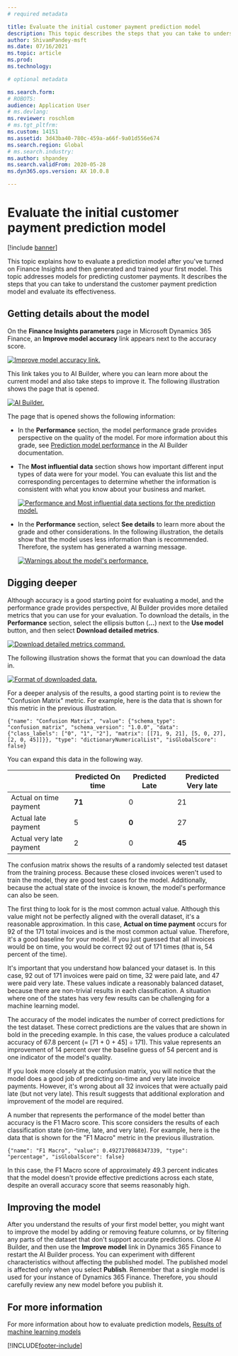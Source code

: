 ```yaml
---
# required metadata

title: Evaluate the initial customer payment prediction model
description: This topic describes the steps that you can take to understand the customer payment prediction model and evaluate its effectiveness. 
author: ShivamPandey-msft
ms.date: 07/16/2021
ms.topic: article
ms.prod: 
ms.technology: 

# optional metadata

ms.search.form: 
# ROBOTS: 
audience: Application User
# ms.devlang: 
ms.reviewer: roschlom
# ms.tgt_pltfrm: 
ms.custom: 14151
ms.assetid: 3d43ba40-780c-459a-a66f-9a01d556e674
ms.search.region: Global
# ms.search.industry: 
ms.author: shpandey
ms.search.validFrom: 2020-05-28
ms.dyn365.ops.version: AX 10.0.8

---
```


# Evaluate the initial customer payment prediction model

[!include [banner](../includes/banner.md)]

This topic explains how to evaluate a prediction model after you've turned on Finance Insights and then generated and trained your first model. This topic addresses models for predicting customer payments. It describes the steps that you can take to understand the customer payment prediction model and evaluate its effectiveness.

## Getting details about the model

On the **Finance Insights parameters** page in Microsoft Dynamics 365 Finance, an **Improve model accuracy** link appears next to the accuracy score.

[![Improve model accuracy link.](./media/prediction-model.png)](./media/prediction-model.png)

This link takes you to AI Builder, where you can learn more about the current model and also take steps to improve it. The following illustration shows the page that is opened.

[![AI Builder.](./media/what-to-predict.png)](./media/what-to-predict.png)

The page that is opened shows the following information:

- In the **Performance** section, the model performance grade provides perspective on the quality of the model. For more information about this grade, see [Prediction model performance](/ai-builder/prediction-performance) in the AI Builder documentation.
- The **Most influential data** section shows how important different input types of data were for your model. You can evaluate this list and the corresponding percentages to determine whether the information is consistent with what you know about your business and market.

    [![Performance and Most influential data sections for the prediction model.](./media/models.png)](./media/models.png)

- In the **Performance** section, select **See details** to learn more about the grade and other considerations. In the following illustration, the details show that the model uses less information than is recommended. Therefore, the system has generated a warning message.

    [![Warnings about the model's performance.](./media/details.png)](./media/details.png)

## Digging deeper

Although accuracy is a good starting point for evaluating a model, and the performance grade provides perspective, AI Builder provides more detailed metrics that you can use for your evaluation. To download the details, in the **Performance** section, select the ellipsis button (**...**) next to the **Use model** button, and then select **Download detailed metrics**.

[![Download detailed metrics command.](./media/performance.png)](./media/performance.png)

The following illustration shows the format that you can download the data in.

[![Format of downloaded data.](./media/data-format.png)](./media/data-format.png)

For a deeper analysis of the results, a good starting point is to review the "Confusion Matrix" metric. For example, here is the data that is shown for this metric in the previous illustration.

`{"name": "Confusion Matrix", "value": {"schema_type": "confusion_matrix", "schema_version": "1.0.0", "data": {"class_labels": ["0", "1", "2"], "matrix": [[71, 9, 21], [5, 0, 27], [2, 0, 45]]}}, "type": "dictionaryNumericalList", "isGlobalScore": false}`

You can expand this data in the following way.

| &nbsp;                   | Predicted On time | Predicted Late | Predicted Very late |
|--------------------------|-------------------|----------------|---------------------|
| Actual on time payment   | **71**            | 0              | 21                  |
| Actual late payment      | 5                 | **0**          | 27                  |
| Actual very late payment | 2                 | 0              | **45**              |

The confusion matrix shows the results of a randomly selected test dataset from the training process. Because these closed invoices weren't used to train the model, they are good test cases for the model. Additionally, because the actual state of the invoice is known, the model's performance can also be seen.

The first thing to look for is the most common actual value. Although this value might not be perfectly aligned with the overall dataset, it's a reasonable approximation. In this case, **Actual on time payment** occurs for 92 of the 171 total invoices and is the most common actual value. Therefore, it's a good baseline for your model. If you just guessed that all invoices would be on time, you would be correct 92 out of 171 times (that is, 54 percent of the time).

It's important that you understand how balanced your dataset is. In this case, 92 out of 171 invoices were paid on time, 32 were paid late, and 47 were paid very late. These values indicate a reasonably balanced dataset, because there are non-trivial results in each classification. A situation where one of the states has very few results can be challenging for a machine learning model.

The accuracy of the model indicates the number of correct predictions for the test dataset. These correct predictions are the values that are shown in bold in the preceding example. In this case, the values produce a calculated accuracy of 67.8 percent (= \[71 + 0 + 45\] ÷ 171). This value represents an improvement of 14 percent over the baseline guess of 54 percent and is one indicator of the model's quality.

If you look more closely at the confusion matrix, you will notice that the model does a good job of predicting on-time and very late invoice payments. However, it's wrong about all 32 invoices that were actually paid late (but not very late). This result suggests that additional exploration and improvement of the model are required.

A number that represents the performance of the model better than accuracy is the F1 Macro score. This score considers the results of each classification state (on-time, late, and very late). For example, here is the data that is shown for the "F1 Macro" metric in the previous illustration.

`{"name": "F1 Macro", "value": 0.4927170868347339, "type": "percentage", "isGlobalScore": false}`

In this case, the F1 Macro score of approximately 49.3 percent indicates that the model doesn't provide effective predictions across each state, despite an overall accuracy score that seems reasonably high.

## Improving the model

After you understand the results of your first model better, you might want to improve the model by adding or removing feature columns, or by filtering any parts of the dataset that don't support accurate predictions. Close AI Builder, and then use the **Improve model** link in Dynamics 365 Finance to restart the AI Builder process. You can experiment with different characteristics without affecting the published model. The published model is affected only when you select **Publish**. Remember that a single model is used for your instance of Dynamics 365 Finance. Therefore, you should carefully review any new model before you publish it.

## For more information

For more information about how to evaluate prediction models, [Results of machine learning models](/confusion-matrix.md)

[!INCLUDE[footer-include](../../includes/footer-banner.md)]
